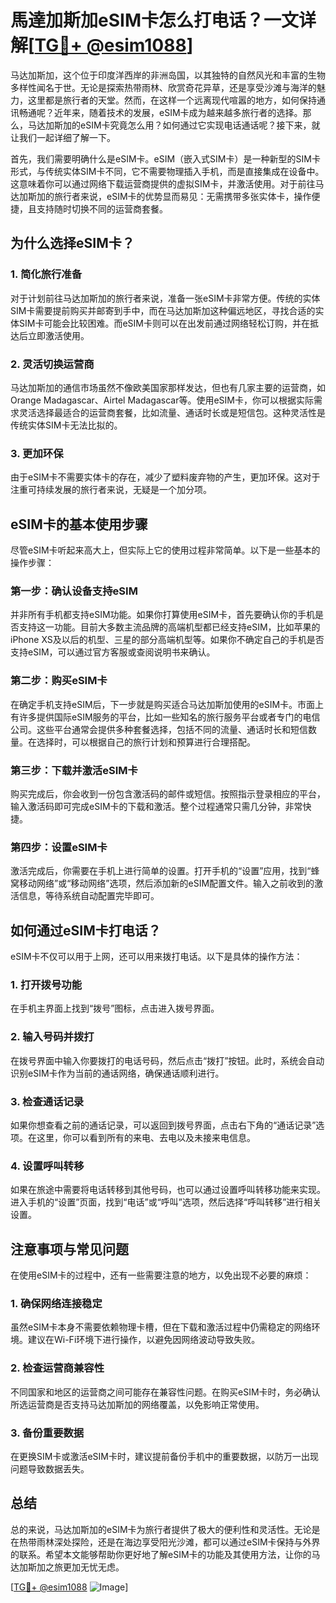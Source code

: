 # 馬達加斯加eSIM卡怎么打电话？一文详解[[TG💪+ @esim1088](https://t.me/s/esim1088)]

马达加斯加，这个位于印度洋西岸的非洲岛国，以其独特的自然风光和丰富的生物多样性闻名于世。无论是探索热带雨林、欣赏奇花异草，还是享受沙滩与海洋的魅力，这里都是旅行者的天堂。然而，在这样一个远离现代喧嚣的地方，如何保持通讯畅通呢？近年来，随着技术的发展，eSIM卡成为越来越多旅行者的选择。那么，马达加斯加的eSIM卡究竟怎么用？如何通过它实现电话通话呢？接下来，就让我们一起详细了解一下。

首先，我们需要明确什么是eSIM卡。eSIM（嵌入式SIM卡）是一种新型的SIM卡形式，与传统实体SIM卡不同，它不需要物理插入手机，而是直接集成在设备中。这意味着你可以通过网络下载运营商提供的虚拟SIM卡，并激活使用。对于前往马达加斯加的旅行者来说，eSIM卡的优势显而易见：无需携带多张实体卡，操作便捷，且支持随时切换不同的运营商套餐。

## 为什么选择eSIM卡？

### 1. 简化旅行准备
对于计划前往马达加斯加的旅行者来说，准备一张eSIM卡非常方便。传统的实体SIM卡需要提前购买并邮寄到手中，而在马达加斯加这种偏远地区，寻找合适的实体SIM卡可能会比较困难。而eSIM卡则可以在出发前通过网络轻松订购，并在抵达后立即激活使用。

### 2. 灵活切换运营商
马达加斯加的通信市场虽然不像欧美国家那样发达，但也有几家主要的运营商，如Orange Madagascar、Airtel Madagascar等。使用eSIM卡，你可以根据实际需求灵活选择最适合的运营商套餐，比如流量、通话时长或是短信包。这种灵活性是传统实体SIM卡无法比拟的。

### 3. 更加环保
由于eSIM卡不需要实体卡的存在，减少了塑料废弃物的产生，更加环保。这对于注重可持续发展的旅行者来说，无疑是一个加分项。

## eSIM卡的基本使用步骤

尽管eSIM卡听起来高大上，但实际上它的使用过程非常简单。以下是一些基本的操作步骤：

### 第一步：确认设备支持eSIM
并非所有手机都支持eSIM功能。如果你打算使用eSIM卡，首先要确认你的手机是否支持这一功能。目前大多数主流品牌的高端机型都已经支持eSIM，比如苹果的iPhone XS及以后的机型、三星的部分高端机型等。如果你不确定自己的手机是否支持eSIM，可以通过官方客服或查阅说明书来确认。

### 第二步：购买eSIM卡
在确定手机支持eSIM后，下一步就是购买适合马达加斯加使用的eSIM卡。市面上有许多提供国际eSIM服务的平台，比如一些知名的旅行服务平台或者专门的电信公司。这些平台通常会提供多种套餐选择，包括不同的流量、通话时长和短信数量。在选择时，可以根据自己的旅行计划和预算进行合理搭配。

### 第三步：下载并激活eSIM卡
购买完成后，你会收到一份包含激活码的邮件或短信。按照指示登录相应的平台，输入激活码即可完成eSIM卡的下载和激活。整个过程通常只需几分钟，非常快捷。

### 第四步：设置eSIM卡
激活完成后，你需要在手机上进行简单的设置。打开手机的“设置”应用，找到“蜂窝移动网络”或“移动网络”选项，然后添加新的eSIM配置文件。输入之前收到的激活信息，等待系统自动配置完毕即可。

## 如何通过eSIM卡打电话？

eSIM卡不仅可以用于上网，还可以用来拨打电话。以下是具体的操作方法：

### 1. 打开拨号功能
在手机主界面上找到“拨号”图标，点击进入拨号界面。

### 2. 输入号码并拨打
在拨号界面中输入你要拨打的电话号码，然后点击“拨打”按钮。此时，系统会自动识别eSIM卡作为当前的通话网络，确保通话顺利进行。

### 3. 检查通话记录
如果你想查看之前的通话记录，可以返回到拨号界面，点击右下角的“通话记录”选项。在这里，你可以看到所有的来电、去电以及未接来电信息。

### 4. 设置呼叫转移
如果在旅途中需要将电话转移到其他号码，也可以通过设置呼叫转移功能来实现。进入手机的“设置”页面，找到“电话”或“呼叫”选项，然后选择“呼叫转移”进行相关设置。

## 注意事项与常见问题

在使用eSIM卡的过程中，还有一些需要注意的地方，以免出现不必要的麻烦：

### 1. 确保网络连接稳定
虽然eSIM卡本身不需要依赖物理卡槽，但在下载和激活过程中仍需稳定的网络环境。建议在Wi-Fi环境下进行操作，以避免因网络波动导致失败。

### 2. 检查运营商兼容性
不同国家和地区的运营商之间可能存在兼容性问题。在购买eSIM卡时，务必确认所选运营商是否支持马达加斯加的网络覆盖，以免影响正常使用。

### 3. 备份重要数据
在更换SIM卡或激活eSIM卡时，建议提前备份手机中的重要数据，以防万一出现问题导致数据丢失。

## 总结

总的来说，马达加斯加的eSIM卡为旅行者提供了极大的便利性和灵活性。无论是在热带雨林深处探险，还是在海边享受阳光沙滩，都可以通过eSIM卡保持与外界的联系。希望本文能够帮助你更好地了解eSIM卡的功能及其使用方法，让你的马达加斯加之旅更加无忧无虑。

[[TG💪+ @esim1088](https://t.me/s/esim1088) ![Image](https://i.postimg.cc/4NQfJmqS/Snipaste-2025-05-13-00-14-12.png)]